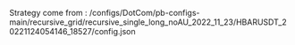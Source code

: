 Strategy come from : /configs/DotCom/pb-configs-main/recursive_grid/recursive_single_long_noAU_2022_11_23/HBARUSDT_20221124054146_18527/config.json